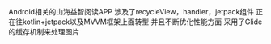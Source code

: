 Android相关的山海益智阅读APP
涉及了recycleView，handler，jetpack组件
正在往kotlin+jetpack以及MVVM框架上面转型
并且不断优化性能方面
采用了Glide的缓存机制来处理图片
